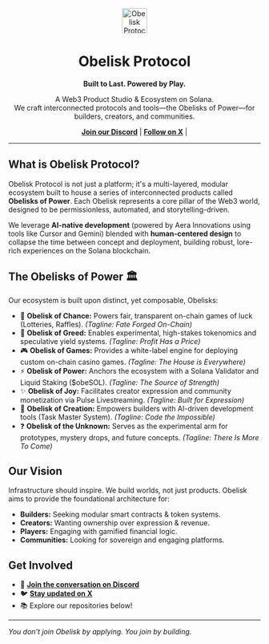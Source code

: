 <div align="center">
  <a href="https://github.com/Obelisk-Protocol">
    <!-- Updated image source to use the raw GitHub content URL for the horizontal logo -->
    <img src="https://raw.githubusercontent.com/Obelisk-Protocol/obelisklandingpage/main/public/images/obelisk_horizontal_white.png" alt="Obelisk Protocol Logo" height="50"> <!-- Adjusted height for horizontal logo -->
  </a>
  <h1>Obelisk Protocol</h1>
  <p><strong>Built to Last. Powered by Play.</strong></p>
  <p>
    A Web3 Product Studio & Ecosystem on Solana.<br />
    We craft interconnected protocols and tools—the Obelisks of Power—for builders, creators, and communities.
  </p>
  <p>
    <a href="https://discord.gg/uMRnMbMtgQ"><strong>Join our Discord</strong></a> |
    <a href="https://x.com/ObeliskProtocol"><strong>Follow on X</strong></a> |
    <!-- Add Website Link Here when deployed -->
    <!-- <a href="#"><strong>Visit Website</strong></a> -->
  </p>
</div>

---

## What is Obelisk Protocol?

Obelisk Protocol is not just a platform; it's a multi-layered, modular ecosystem built to house a series of interconnected products called **Obelisks of Power**. Each Obelisk represents a core pillar of the Web3 world, designed to be permissionless, automated, and storytelling-driven.

We leverage **AI-native development** (powered by Aera Innovations using tools like Cursor and Gemini) blended with **human-centered design** to collapse the time between concept and deployment, building robust, lore-rich experiences on the Solana blockchain.

## The Obelisks of Power 🏛️

Our ecosystem is built upon distinct, yet composable, Obelisks:

*   🔮 **Obelisk of Chance:** Powers fair, transparent on-chain games of luck (Lotteries, Raffles). _(Tagline: Fate Forged On-Chain)_
*   💎 **Obelisk of Greed:** Enables experimental, high-stakes tokenomics and speculative yield systems. _(Tagline: Profit Has a Price)_
*   🎮 **Obelisk of Games:** Provides a white-label engine for deploying custom on-chain casino games. _(Tagline: The House is Everywhere)_
*   ⚡ **Obelisk of Power:** Anchors the ecosystem with a Solana Validator and Liquid Staking ($obeSOL). _(Tagline: The Source of Strength)_
*   ✨ **Obelisk of Joy:** Facilitates creator expression and community monetization via Pulse Livestreaming. _(Tagline: Built for Expression)_
*   🤖 **Obelisk of Creation:** Empowers builders with AI-driven development tools (Task Master System). _(Tagline: Code the Impossible)_
*   ❓ **Obelisk of the Unknown:** Serves as the experimental arm for prototypes, mystery drops, and future concepts. _(Tagline: There Is More To Come)_

## Our Vision

Infrastructure should inspire. We build worlds, not just products. Obelisk aims to provide the foundational architecture for:

*   **Builders:** Seeking modular smart contracts & token systems.
*   **Creators:** Wanting ownership over expression & revenue.
*   **Players:** Engaging with gamified financial logic.
*   **Communities:** Looking for sovereign and engaging platforms.

## Get Involved

*   💬 **[Join the conversation on Discord](https://discord.gg/uMRnMbMtgQ)**
*   🐦 **[Stay updated on X](https://x.com/ObeliskProtocol)**
*   📚 Explore our repositories below!

---

*You don't join Obelisk by applying. You join by building.* 